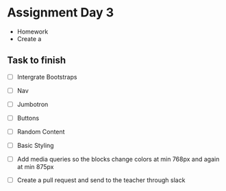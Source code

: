 # Assignment Day 3
- Homework
- Create a

## Task to finish
- [ ] Intergrate Bootstraps
- [ ] Nav
- [ ] Jumbotron
- [ ] Buttons
- [ ] Random Content
- [ ] Basic Styling
- [ ] Add media queries so the blocks change colors at min 768px and again at min 875px
- [ ] Create a pull request and send to the teacher through slack


